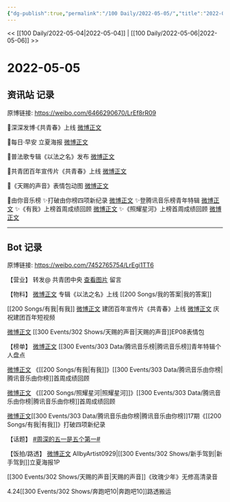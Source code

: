 ```yaml
---
{"dg-publish":true,"permalink":"/100 Daily/2022-05-05/","title":"2022-05-05","created":"2022-12-04T16:30:26.000+08:00","updated":"2023-04-11T14:46:34.321+08:00"}
---
```



<< [[100 Daily/2022-05-04\|2022-05-04]] | [[100 Daily/2022-05-06\|2022-05-06]] >>

# 2022-05-05

## 资讯站 记录

原博链接: https://weibo.com/6466290670/LrEf8rR09

💫深深发博·《共青春》上线 [微博正文](https://m.weibo.cn/6466290670/4765766094947517)

💫每日·早安 立夏海报 [微博正文](https://m.weibo.cn/6466290670/4765684536705331)

💫普法歌专辑《以法之名》发布 [微博正文](https://m.weibo.cn/6466290670/4765700423942782)

💫共青团百年宣传片《共青春》上线 [微博正文](https://m.weibo.cn/6466290670/4765720296032139)

💫《天赐的声音》表情包动图 [微博正文](https://m.weibo.cn/6466290670/4765826643920358)

💫由你音乐榜
✨打破由你榜四项新纪录 [微博正文](https://m.weibo.cn/6466290670/4765719490986208)
✨登腾讯音乐榜青年特辑 [微博正文](https://m.weibo.cn/6466290670/4765799929089099)
✨《有我》上榜首周成绩回顾 [微博正文](https://m.weibo.cn/6466290670/4765835674256419)
✨《照耀星河》上榜首周成绩回顾 [微博正文](https://m.weibo.cn/6466290670/4765888127175021)

---
## Bot 记录

原博链接: https://weibo.com/7452765754/LrEgi1TT6

【营业】
[](https://m.weibo.cn/1736988591/4765764260988496) 转发@ 共青团中央
[查看图片](https://wx3.sinaimg.cn/large/0088n2Pggy1h1xwbno32fj30yi07e74l.jpg) 留言 [](https://m.weibo.cn/1736988591/4764331055517377)

【物料】
[微博正文](https://m.weibo.cn/5053469079/4765674847866795) 专辑《以法之名》上线 [[200 Songs/我的答案\|我的答案]]

[[200 Songs/有我\|有我]]
[微博正文](https://m.weibo.cn/3937348351/4765697664880610) 建团百年宣传片《共青春》上线
[微博正文](https://m.weibo.cn/3937348351/4765802584868638) 庆祝建团百年短视频

[微博正文](https://m.weibo.cn/1315706994/4765825485244340) [[300 Events/302 Shows/天赐的声音\|天赐的声音]]EP08表情包

【榜单】
[微博正文](https://m.weibo.cn/6573096128/4765792794837886) [[300 Events/303 Data/腾讯音乐榜\|腾讯音乐榜]]青年特辑个人盘点

[微博正文](https://m.weibo.cn/6733257358/4765833044165933) 《[[200 Songs/有我\|有我]]》[[300 Events/303 Data/腾讯音乐由你榜\|腾讯音乐由你榜]]首周成绩回顾

[微博正文](https://m.weibo.cn/6733257358/4765848142614446) 《[[200 Songs/照耀星河\|照耀星河]]》[[300 Events/303 Data/腾讯音乐由你榜\|腾讯音乐由你榜]]首周成绩回顾

[微博正文](https://m.weibo.cn/6733257358/4765713375431363)[[300 Events/303 Data/腾讯音乐由你榜\|腾讯音乐由你榜]]17期《[[200 Songs/有我\|有我]]》打破四项新纪录

【话题】
[#周深的五一是五个第一#](https://s.weibo.com/weibo?q=%23%E5%91%A8%E6%B7%B1%E7%9A%84%E4%BA%94%E4%B8%80%E6%98%AF%E4%BA%94%E4%B8%AA%E7%AC%AC%E4%B8%80%23)

【饭拍/路透】
[微博正文](https://m.weibo.cn/6873250805/4765735954418023) AllbyArtist0929|[[300 Events/302 Shows/新手驾到\|新手驾到]]立夏海报1P

[](https://m.weibo.cn/5233410965/4765746649108204) [[300 Events/302 Shows/天赐的声音\|天赐的声音]]《玫瑰少年》无修高清录音

[](https://m.weibo.cn/7568338314/4765799737461702) 4.24[[300 Events/302 Shows/奔跑吧10\|奔跑吧10]]路透搬运
